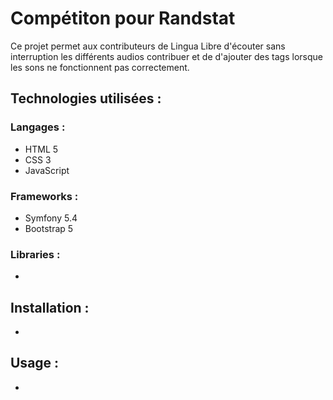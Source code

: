 # Compétiton pour Randstat
Ce projet permet aux contributeurs de Lingua Libre d'écouter sans interruption les différents audios contribuer et de d'ajouter des tags lorsque les sons ne fonctionnent pas correctement.

## Technologies utilisées :

### Langages :
- HTML 5
- CSS 3
- JavaScript

### Frameworks :
- Symfony 5.4
- Bootstrap 5

### Libraries :
- 

## Installation :
-

## Usage :
- 